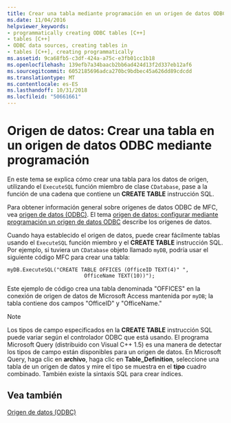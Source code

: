 ```yaml
---
title: Crear una tabla mediante programación en un origen de datos ODBC
ms.date: 11/04/2016
helpviewer_keywords:
- programmatically creating ODBC tables [C++]
- tables [C++]
- ODBC data sources, creating tables in
- tables [C++], creating programmatically
ms.assetid: 9ca68fb5-c3df-424a-a75c-e3fb01cc1b18
ms.openlocfilehash: 139efb7a34baacb2bb6ad424d13f2d337eb12af6
ms.sourcegitcommit: 6052185696adca270bc9bdbec45a626dd89cdcdd
ms.translationtype: MT
ms.contentlocale: es-ES
ms.lasthandoff: 10/31/2018
ms.locfileid: "50661661"
---
```

# <a name="data-source-programmatically-creating-a-table-in-an-odbc-data-source"></a>Origen de datos: Crear una tabla en un origen de datos ODBC mediante programación

En este tema se explica cómo crear una tabla para los datos de origen, utilizando el `ExecuteSQL` función miembro de clase `CDatabase`, pase a la función de una cadena que contiene un **CREATE TABLE** instrucción SQL.

Para obtener información general sobre orígenes de datos ODBC de MFC, vea [origen de datos (ODBC)](../../data/odbc/data-source-odbc.md). El tema [origen de datos: configurar mediante programación un origen de datos ODBC](../../data/odbc/data-source-programmatically-configuring-an-odbc-data-source.md) describe los orígenes de datos.

Cuando haya establecido el origen de datos, puede crear fácilmente tablas usando el `ExecuteSQL` función miembro y el **CREATE TABLE** instrucción SQL. Por ejemplo, si tuviera un `CDatabase` objeto llamado `myDB`, podría usar el siguiente código MFC para crear una tabla:

```
myDB.ExecuteSQL("CREATE TABLE OFFICES (OfficeID TEXT(4)" ",
                         OfficeName TEXT(10))");
```

Este ejemplo de código crea una tabla denominada "OFFICES" en la conexión de origen de datos de Microsoft Access mantenida por `myDB`; la tabla contiene dos campos "OfficeID" y "OfficeName."

> [!NOTE]
>  Los tipos de campo especificados en la **CREATE TABLE** instrucción SQL puede variar según el controlador ODBC que está usando. El programa Microsoft Query (distribuido con Visual C++ 1.5) es una manera de detectar los tipos de campo están disponibles para un origen de datos. En Microsoft Query, haga clic en **archivo**, haga clic en **Table_Definition**, seleccione una tabla de un origen de datos y mire el tipo se muestra en el **tipo** cuadro combinado. También existe la sintaxis SQL para crear índices.

## <a name="see-also"></a>Vea también

[Origen de datos (ODBC)](../../data/odbc/data-source-odbc.md)